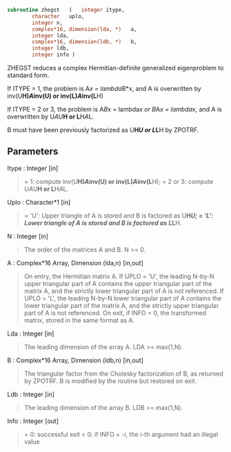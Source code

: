 ```fortran
subroutine zhegst	(	integer	itype,
		character	uplo,
		integer	n,
		complex*16, dimension(lda, *)	a,
		integer	lda,
		complex*16, dimension(ldb, *)	b,
		integer	ldb,
		integer	info )
```

 ZHEGST reduces a complex Hermitian-definite generalized
 eigenproblem to standard form.

 If ITYPE = 1, the problem is A*x = lambda*B*x,
 and A is overwritten by inv(U**H)*A*inv(U) or inv(L)*A*inv(L**H)

 If ITYPE = 2 or 3, the problem is A*B*x = lambda*x or
 B*A*x = lambda*x, and A is overwritten by U*A*U**H or L**H*A*L.

 B must have been previously factorized as U**H*U or L*L**H by ZPOTRF.

## Parameters
Itype : Integer [in]
> = 1: compute inv(U**H)*A*inv(U) or inv(L)*A*inv(L**H);
> = 2 or 3: compute U*A*U**H or L**H*A*L.

Uplo : Character*1 [in]
> = 'U':  Upper triangle of A is stored and B is factored as
> U**H*U;
> = 'L':  Lower triangle of A is stored and B is factored as
> L*L**H.

N : Integer [in]
> The order of the matrices A and B.  N >= 0.

A : Complex*16 Array, Dimension (lda,n) [in,out]
> On entry, the Hermitian matrix A.  If UPLO = 'U', the leading
> N-by-N upper triangular part of A contains the upper
> triangular part of the matrix A, and the strictly lower
> triangular part of A is not referenced.  If UPLO = 'L', the
> leading N-by-N lower triangular part of A contains the lower
> triangular part of the matrix A, and the strictly upper
> triangular part of A is not referenced.
> On exit, if INFO = 0, the transformed matrix, stored in the
> same format as A.

Lda : Integer [in]
> The leading dimension of the array A.  LDA >= max(1,N).

B : Complex*16 Array, Dimension (ldb,n) [in,out]
> The triangular factor from the Cholesky factorization of B,
> as returned by ZPOTRF.
> B is modified by the routine but restored on exit.

Ldb : Integer [in]
> The leading dimension of the array B.  LDB >= max(1,N).

Info : Integer [out]
> = 0:  successful exit
> < 0:  if INFO = -i, the i-th argument had an illegal value

